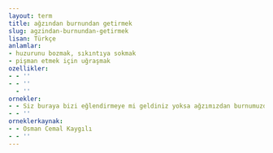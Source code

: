 ```yaml
---
layout: term
title: ağzından burnundan getirmek
slug: agzindan-burnundan-getirmek
lisan: Türkçe
anlamlar:
- huzurunu bozmak, sıkıntıya sokmak
- pişman etmek için uğraşmak
ozellikler:
- - ''
- - ''
  - ''
ornekler:
- - Siz buraya bizi eğlendirmeye mi geldiniz yoksa ağzımızdan burnumuzdan getirmeye mi?
- - ''
orneklerkaynak:
- - Osman Cemal Kaygılı
- - ''
---
```


